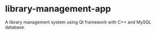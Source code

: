 # library-management-app
A library management system using Qt framework with C++ and MySQL database.
